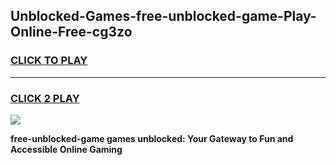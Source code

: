 
## Unblocked-Games-free-unblocked-game-Play-Online-Free-cg3zo
<h3>
<a href="https://premium76.site?title=free-unblocked-game&ref=26A">CLICK TO PLAY</a></h3>
<hr>

<h3>
<a href="https://premium76.site?title=free-unblocked-game&ref=26A">CLICK 2 PLAY</a>
  
</h3>

<a href="https://premium76.site?title=free-unblocked-game&ref=26A"><img src="https://clearcache.store/games.png"></a>


**free-unblocked-game games unblocked: Your Gateway to Fun and Accessible Online Gaming**

